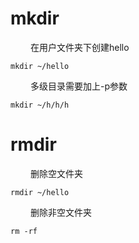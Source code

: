 
# mkdir

&emsp;&emsp; 在用户文件夹下创建hello
```
mkdir ~/hello 
```
&emsp;&emsp; 多级目录需要加上-p参数
```
mkdir ~/h/h/h
```
<!---more-->

# rmdir
&emsp;&emsp; 删除空文件夹
```
rmdir ~/hello
```
&emsp;&emsp; 删除非空文件夹
```
rm -rf
```

